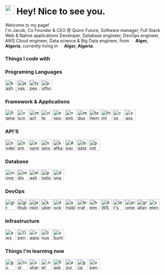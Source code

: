 <h1><img src="https://emojis.slackmojis.com/emojis/images/1531849430/4246/blob-sunglasses.gif?1531849430" width="30"/> Hey! Nice to see you.</h1>


<p>Welcome to my page! </br> I'm Jacob, Co Founder & CEO @ Quinn Future, Software manager, Full Stack Web & Native applications Developer, Database engineer, DevOps engineer, AWS Cloud engineer, Data science & Big Data engineer,  from <img src="https://cdn-icons-png.flaticon.com/512/9906/9906440.png" width="13"/> <b>Alger, Algeria</b>, currently living in <img src="https://cdn-icons-png.flaticon.com/512/9906/9906440.png" width="13"/> <b>Alger, Algeria</b>. </p>
<h3>Things I code with</h3>
<!-- <p>
  <img alt="React" src="https://img.shields.io/badge/-React-45b8d8?style=flat-square&logo=react&logoColor=white" />
  <img alt="Docker" src="https://img.shields.io/badge/-Docker-46a2f1?style=flat-square&logo=docker&logoColor=white" />
  <img alt="TypeScript" src="https://img.shields.io/badge/-TypeScript-007ACC?style=flat-square&logo=typescript&logoColor=white" />
  <img alt="redux" src="https://img.shields.io/badge/-Redux-764ABC?style=flat-square&logo=redux&logoColor=white" />
  <img alt="git" src="https://img.shields.io/badge/-Git-F05032?style=flat-square&logo=git&logoColor=white" />
  <img alt="npm" src="https://img.shields.io/badge/-NPM-CB3837?style=flat-square&logo=npm&logoColor=white" />
  <img alt="MongoDB" src="https://img.shields.io/badge/-MongoDB-13aa52?style=flat-square&logo=mongodb&logoColor=white" />
  <img alt="Nodejs" src="https://img.shields.io/badge/-Nodejs-43853d?style=flat-square&logo=Node.js&logoColor=white" />
</p>
 -->
<h3>Programing Languages</h3>
<p>
<a href="[http://]"></a>
<a  href="https://www.gnu.org/software/bash/"  target="_blank" >
<img alt="bash" src="https://skillicons.dev/icons?i=bash&theme=light" width="35" height="35"/> 
</a>
<img alt="javascript" src="https://skillicons.dev/icons?i=javascript&theme=light" width="35" height="35"/> 
<img alt="typescript" src="https://skillicons.dev/icons?i=typescript&theme=light"  width="35" height="35"/> 
<img alt="python" src="https://skillicons.dev/icons?i=python&theme=light"  width="35" height="35"/> 
</p>
<h3>Framework & Applications</h3>
<p>
<img alt="figma" src="https://skillicons.dev/icons?i=figma&theme=light"  width="35" height="35"/> 
<img alt="vscode" src="https://skillicons.dev/icons?i=vscode&theme=light"  width="35" height="35"/> 
<img alt="react" src="https://skillicons.dev/icons?i=react&theme=light"  width="35" height="35"/> 
<img alt="vite" src="https://skillicons.dev/icons?i=vite&theme=light"  width="35" height="35"/> 
<img alt="expo" src="https://www.vectorlogo.zone/logos/expoio/expoio-icon.svg"  width="35" height="35"/> 
<img alt="nextjs" src="https://skillicons.dev/icons?i=nextjs&theme=light"  width="35" height="35"/> 
<img alt="redux" src="https://skillicons.dev/icons?i=redux&theme=light"  width="35" height="35"/> 
<img alt="tailwind" src="https://skillicons.dev/icons?i=tailwindcss&theme=light" width="35" height="35"/> 
<img alt="html" src="https://skillicons.dev/icons?i=html&theme=light" width="35" height="35"/> 
<img alt="css" src="https://skillicons.dev/icons?i=css&theme=light" width="35" height="35"/> 
<img alt="sass" src="https://skillicons.dev/icons?i=sass&theme=light"  width="35" height="35"/> 
</p>
<h3>API'S</h3>
<p>
<img alt="nodejs" src="https://skillicons.dev/icons?i=nodejs&theme=light"  width="35" height="35"/> 
<img alt="npm" src="https://www.vectorlogo.zone/logos/npmjs/npmjs-ar21.svg"  width="35" height="35"/> 
<img alt="express" src="https://skillicons.dev/icons?i=expressjs&theme=light" width="35" height="35"/>
<img alt="nginx" src="https://www.vectorlogo.zone/logos/nginx/nginx-icon.svg"  width="35" height="35"/> 
<img alt="kafka" src="https://skillicons.dev/icons?i=kafka&theme=light"  width="35" height="35"/> 
<img alt="Apache Spark" src="https://www.vectorlogo.zone/logos/apache_spark/apache_spark-icon.svg"  width="35" height="35"/> 
<img alt="logstash" src="https://www.vectorlogo.zone/logos/elasticco_logstash/elasticco_logstash-icon.svg"  width="35" height="35"/>
<img alt="postman" src="https://skillicons.dev/icons?i=postman&theme=light"  width="35" height="35"/> 
</p>
<h3>Database</h3>
<p>
<img alt="mongodb" src="https://skillicons.dev/icons?i=mongodb&theme=light" width="35" height="35"/> 
<img alt="redis" src="https://skillicons.dev/icons?i=redis&theme=light" width="35" height="35"/> 
<img alt="elasticsearch" src="https://www.vectorlogo.zone/logos/elastic/elastic-icon.svg"  width="35" height="35"/> 
<img alt="postgresql" src="https://skillicons.dev/icons?i=postgresql&theme=light"  width="35" height="35"/> 
<!-- <img alt="mysql" src="https://skillicons.dev/icons?i=mysql&theme=light"  width="35" height="35"/>  -->
<img alt="dynamodb" src="https://skillicons.dev/icons?i=dynamodb&theme=light"  width="35" height="35"/> 

</p>
<h3>DevOps</h3>
<p>
<img alt="git" src="https://skillicons.dev/icons?i=git&theme=light"  width="35" height="35"/>
<img alt="github" src="https://skillicons.dev/icons?i=github&theme=light"  width="35" height="35"/>
<img alt="jenkins" src="https://skillicons.dev/icons?i=jenkins&theme=light"  width="35" height="35"/> 
<img alt="kubernetes" src="https://skillicons.dev/icons?i=kubernetes&theme=light"  width="35" height="35"/> 
<img alt="docker" src="https://skillicons.dev/icons?i=docker&theme=light"  width="35" height="35"/>
<img alt="ansible" src="https://skillicons.dev/icons?i=ansible&theme=light"  width="35" height="35"/> 
<img alt="terraform" src="https://www.vectorlogo.zone/logos/terraformio/terraformio-icon.svg"  width="35" height="35"/> 
<img alt="helm" src="https://www.vectorlogo.zone/logos/helmsh/helmsh-icon.svg"  width="35" height="35"/> 
<img alt="AWS EKS" src="https://www.vectorlogo.zone/logos/amazon_eks/amazon_eks-icon.svg"  width="35" height="35"/> 
<img alt="let's encrypt" src="https://www.vectorlogo.zone/logos/letsencrypt/letsencrypt-icon.svg"  width="35" height="35"/> 
<img alt="prometheus" src="https://skillicons.dev/icons?i=prometheus&theme=light" width="35" height="35"/> 
<img alt="grafana" src="https://skillicons.dev/icons?i=grafana&theme=light" width="35" height="35"/> 
<img alt="selenium" src="https://skillicons.dev/icons?i=selenium&theme=light" width="35" height="35"/> 
</p>
<h3>Infrastructure</h3>
<p>
<img alt="aws" src="https://skillicons.dev/icons?i=aws&theme=light" width="35" height="35"/> 
<img alt="OpenStack" src="https://skillicons.dev/icons?i=openstack&theme=light" width="35" height="35"/> 
<img alt="vagrant" src="https://skillicons.dev/icons?i=v&theme=light"  width="35" height="35"/> 
<img alt="linux" src="https://skillicons.dev/icons?i=linux&theme=light"  width="35" height="35"/> 
<img alt="ubuntu" src="https://www.vectorlogo.zone/logos/ubuntu/ubuntu-tile.svg"  width="35" height="35"/> 
</p>
<h3>Things I'm learning now</h3>
<p>

<img alt="go" src="https://skillicons.dev/icons?i=golang&theme=light"  width="35" height="35"/>
<img alt="rust" src="https://skillicons.dev/icons?i=rust&theme=light"  width="35" height="35"/>
<img alt="csharp" src="https://skillicons.dev/icons?i=cs&theme=light"  width="35" height="35"/> 
<img alt=".net" src="https://skillicons.dev/icons?i=dotnet&theme=light"  width="35" height="35"/> 
<img alt="flask" src="https://skillicons.dev/icons?i=flask&theme=light"  width="35" height="35"/>  
<img alt="azur" src="https://skillicons.dev/icons?i=azure&theme=light"  width="35" height="35"/>  
<img alt="gcp" src="https://skillicons.dev/icons?i=gcp&theme=light"  width="35" height="35"/>  
<img alt="openshift" src="https://skillicons.dev/icons?i=openshift&theme=light"  width="35" height="35"/>  
</p>


